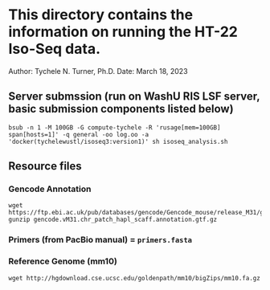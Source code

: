 # This directory contains the information on running the HT-22 Iso-Seq data.

Author: Tychele N. Turner, Ph.D.
Date: March 18, 2023

## Server submssion (run on WashU RIS LSF server, basic submission components listed below)
```
bsub -n 1 -M 100GB -G compute-tychele -R 'rusage[mem=100GB] span[hosts=1]' -q general -oo log.oo -a 'docker(tychelewustl/isoseq3:version1)' sh isoseq_analysis.sh
```

## Resource files

### Gencode Annotation

```
wget https://ftp.ebi.ac.uk/pub/databases/gencode/Gencode_mouse/release_M31/gencode.vM31.chr_patch_hapl_scaff.annotation.gtf.gz
gunzip gencode.vM31.chr_patch_hapl_scaff.annotation.gtf.gz
```

### Primers (from PacBio manual) = `primers.fasta`

### Reference Genome (mm10)
```
wget http://hgdownload.cse.ucsc.edu/goldenpath/mm10/bigZips/mm10.fa.gz
```






